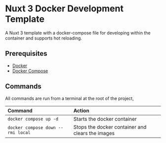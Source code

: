 # Nuxt 3 Docker Development Template

A Nuxt 3 template with a docker-compose file for developing within the container and supports hot reloading.
## Prerequisites

- [Docker](https://docs.docker.com/get-docker/)
- [Docker Compose](https://docs.docker.com/compose/install/)

## Commands

All commands are run from a terminal at the root of the project, 

| Command                           | Action                                           |
| :-------------------------------- | :----------------------------------------------- |
| `docker compose up -d`            | Starts the docker container                      |
| `docker compose down --rmi local` | Stops the docker container and clears the images |
